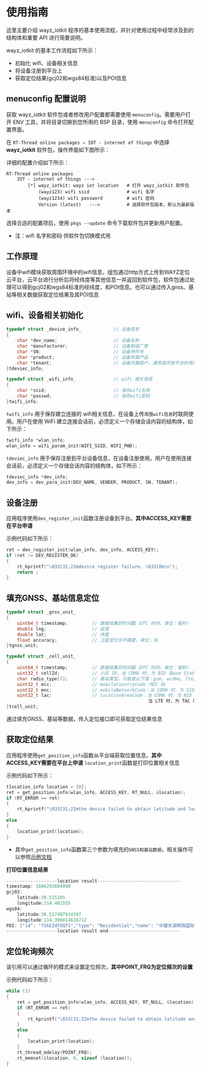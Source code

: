 # 使用指南

这里主要介绍 wayz_iotkit 程序的基本使用流程，并针对使用过程中经常涉及到的结构体和重要 API 进行简要说明。

wayz_iotkit 的基本工作流程如下所示：

- 初始化 wifi、设备相关信息
- 将设备注册到平台上
- 获取定位结果(gcj02和wgs84标准)以及POI信息

## menuconfig 配置说明

获取 wayz_iotkit 软件包或者修改用户配置都需要使用 `menuconfig`。需要用户打开 ENV 工具，并将目录切换到您所用的 BSP 目录，使用 `menuconfig` 命令打开配置界面。

在 `RT-Thread online packages → IOT - internet of things` 中选择 **wayz_iotkit** 软件包，操作界面如下图所示：

详细的配置介绍如下所示：

```shell
RT-Thread online packages
    IOT - internet of things --->
        [*] wayz_iotkit: wayz iot location   # 打开 wayz_iotkit 软件包
            (wayz123) wifi ssid              # wifi 名字
            (wayz1234) wifi password         # wifi 密码
            Version (latest)   --->          # 选择软件包版本，默认为最新版本
```

选择合适的配置项后，使用 `pkgs --update` 命令下载软件包并更新用户配置。

- 注：wifi 名字和密码 供软件包切换模式用

## 工作原理
设备中wifi模块获取周围环境中的wifi信息，组包通过http方式上传到WAYZ定位云平台，云平台进行分析后将经纬度等其他信息一并返回到软件包，软件包通过处理可以得到gcj02和wgs84标准的经纬度，和POI信息。也可以通过传入gnss、基站等相关数据获取定位结果及其POI信息

## wifi、设备相关初始化
```c
typedef struct _device_info_            // 设备信息
{
    char *dev_name;                     // 设备名称
    char *manufacturer;                 // 设备制造厂家
    char *SN;                           // 设备序列号
    char *product;                      // 设备所属产品
    char *tenant;                       // 设备所属租户，通常是开放平台的用户 ID
}tdeviec_info;

typedef struct _wifi_info_              // wifi 相关信息
{
    char *ssid;                         // 保存wifi名称
    char *passwd;                       // 保存wifi密码
}twifi_info;
```

`twifi_info` 用于保存建立连接的 wifi相关信息，在设备上传`周围wifi信息`时联网使用。用户在使用 WiFi 建立连接会话前，必须定义一个存储会话内容的结构体，如下所示：

```c
twifi_info *wlan_info;
wlan_info = wifi_param_init(WIFI_SSID, WIFI_PWD);
```

`tdeviec_info` 用于保存注册到平台设备信息，在设备注册使用。用户在使用连接会话前，必须定义一个存储会话内容的结构体，如下所示：

```c
tdeviec_info *dev_info;
dev_info = dev_para_init(DEV_NAME, VENDER, PRODUCT, SN, TENANT);
```

## 设备注册

应用程序使用`dev_register_init`函数注册设备到平台。**其中ACCESS_KEY需要在平台申请**

示例代码如下所示：
```c
ret = dev_register_init(wlan_info, dev_info, ACCESS_KEY);
if (ret != DEV_REGISTER_OK)
{
    rt_kprintf("\033[31;22mdevice register failure. \033[0m\n");
    return ;
}
```

## 填充GNSS、基站信息定位
```c
typedef struct _gnss_unit_
{
    uint64_t timestamp;         // 数据收集的时间戳（UTC 时间，单位：毫秒）
    double lng;                 // 经度
    double lat;                 // 纬度 
    float accuracy;             // 卫星定位水平精度，单位：米
}tgnss_unit;

typedef struct _cell_unit_
{
    uint64_t timestamp;         // 数据收集的时间戳（UTC 时间，单位：毫秒）
    uint32_t cellId;            // 小区 ID，当 CDMA 时，为 BID（Base Station ID）
    char radio_type[7];         // 基站类型，只能是以下值：gsm, wcdma, lte, cdma
    uint32_t mcc;               // mobileCountryCode：MCC 码
    uint32_t mnc;               // mobileNetworkCode：当 CDMA 时，为 SID（System ID）码
    uint32_t lac;               // locationAreaCode：当 CDMA 时，为 NID（Network ID）；
                                                     当 LTE 时，为 TAC（Tracking Area code）
}tcell_unit;
```
通过填充GNSS、基站等数据，传入定位接口即可获取定位结果信息


## 获取定位结果

应用程序使用`get_position_info`函数从平台端获取位置信息。**其中ACCESS_KEY需要在平台上申请**
`location_print`函数是打印位置相关信息

示例代码如下所示：
```c
tlocation_info location = {0};
ret = get_position_info(wlan_info, ACCESS_KEY, RT_NULL, &location); 
if (RT_ERROR == ret)
{
    rt_kprintf("\033[31;22mthe device failed to obtain latitude and longitude information.\033[0m\n");
}
else
{
    location_print(location);
}
```
- 其中`get_position_info`函数第三个参数为填充的`GNSS和基站数据`，相关操作可以参照[示例文档](docs/samples.md)

**打印位置信息结果**
```c
-------------------location result-------------------------------
timestamp: 1606293694990 
gcj02:
	latitude:30.515105
	longitude:114.401555
wgs84:
	latitude:30.517407914397
	longitude:114.396014616712
POI: {"id": "7SkEZdfXQfS","type": "Residential","name": "中建东湖明珠国际公馆","categories":[{"id": 10200,"name": "住宅"}]}
-------------------location result end---------------------------
```

## 定位轮询频次

该引用可以通过循环的模式来设置定位频次，**其中POINT_FRQ为定位频次的设置**

示例代码如下所示：
```c
while (1)
{
    ret = get_position_info(wlan_info, ACCESS_KEY, RT_NULL, &location); 
    if (RT_ERROR == ret)
    {
        rt_kprintf("\033[31;22mthe device failed to obtain latitude and longitude information.\033[0m\n");
    }
    else
    {
        location_print(location);
    }
    rt_thread_mdelay(POINT_FRQ);
    rt_memset(&location, 0, sizeof (location));
}
```


